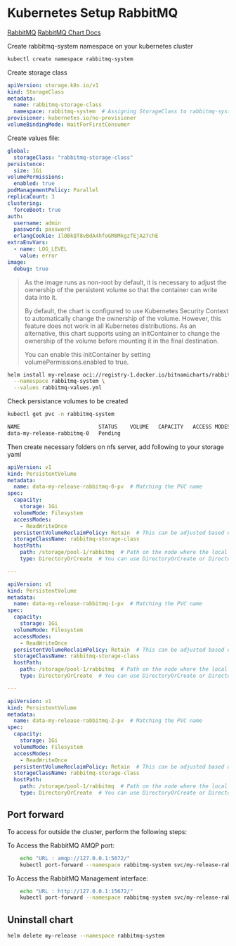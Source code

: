 # Kubernetes Setup RabbitMQ

[RabbitMQ](https://bitnami.com/stack/rabbitmq/helm)
[RabbitMQ Chart Docs](https://github.com/bitnami/charts/tree/main/bitnami/rabbitmq/#installing-the-chart)

Create rabbitmq-system namespace on your kubernetes cluster

```bash
kubectl create namespace rabbitmq-system
```

Create storage class

```yaml
apiVersion: storage.k8s.io/v1
kind: StorageClass
metadata:
  name: rabbitmq-storage-class
  namespace: rabbitmq-system  # Assigning StorageClass to rabbitmq-system namespace
provisioner: kubernetes.io/no-provisioner
volumeBindingMode: WaitForFirstConsumer
```

Create values file:

```yaml
global:
  storageClass: "rabbitmq-storage-class"
persistence:
  size: 1Gi
volumePermissions:
  enabled: true
podManagementPolicy: Parallel
replicaCount: 3
clustering:
  forceBoot: true
auth:
  username: admin
  password: password
  erlangCookie: 1lOBkQT8vBdA4hfoGM8MkgzfEjA27chE
extraEnvVars:
  - name: LOG_LEVEL
    value: error
image:
  debug: true
```

> As the image runs as non-root by default, it is necessary to adjust the ownership of the persistent volume so that the container can write data into it.
>
>By default, the chart is configured to use Kubernetes Security Context to automatically change the ownership of the volume. However, this feature does not work in all Kubernetes distributions. As an alternative, this chart supports using an initContainer to change the ownership of the volume before mounting it in the final destination.
>
>You can enable this initContainer by setting volumePermissions.enabled to true.

```bash
helm install my-release oci://registry-1.docker.io/bitnamicharts/rabbitmq \
  --namespace rabbitmq-system \
  --values rabbitmq-values.yml
```

Check persistance volumes to be created

```bash
kubectl get pvc -n rabbitmq-system
```

```bash
NAME                         STATUS    VOLUME   CAPACITY   ACCESS MODES   STORAGECLASS             VOLUMEATTRIBUTESCLASS   AGE
data-my-release-rabbitmq-0   Pending                                      rabbitmq-storage-class   <unset>
```

Then create necessary folders on nfs server, add following to your storage yaml

```yaml
apiVersion: v1
kind: PersistentVolume
metadata:
  name: data-my-release-rabbitmq-0-pv  # Matching the PVC name
spec:
  capacity:
    storage: 1Gi
  volumeMode: Filesystem
  accessModes:
    - ReadWriteOnce
  persistentVolumeReclaimPolicy: Retain  # This can be adjusted based on your retention policy
  storageClassName: rabbitmq-storage-class
  hostPath:
    path: /storage/pool-1/rabbitmq  # Path on the node where the local storage is mounted
    type: DirectoryOrCreate  # You can use DirectoryOrCreate or Directory

---

apiVersion: v1
kind: PersistentVolume
metadata:
  name: data-my-release-rabbitmq-1-pv  # Matching the PVC name
spec:
  capacity:
    storage: 1Gi
  volumeMode: Filesystem
  accessModes:
    - ReadWriteOnce
  persistentVolumeReclaimPolicy: Retain  # This can be adjusted based on your retention policy
  storageClassName: rabbitmq-storage-class
  hostPath:
    path: /storage/pool-1/rabbitmq  # Path on the node where the local storage is mounted
    type: DirectoryOrCreate  # You can use DirectoryOrCreate or Directory

---

apiVersion: v1
kind: PersistentVolume
metadata:
  name: data-my-release-rabbitmq-2-pv  # Matching the PVC name
spec:
  capacity:
    storage: 1Gi
  volumeMode: Filesystem
  accessModes:
    - ReadWriteOnce
  persistentVolumeReclaimPolicy: Retain  # This can be adjusted based on your retention policy
  storageClassName: rabbitmq-storage-class
  hostPath:
    path: /storage/pool-1/rabbitmq  # Path on the node where the local storage is mounted
    type: DirectoryOrCreate  # You can use DirectoryOrCreate or Directory
```

## Port forward

To access for outside the cluster, perform the following steps:

To Access the RabbitMQ AMQP port:

```bash
    echo "URL : amqp://127.0.0.1:5672/"
    kubectl port-forward --namespace rabbitmq-system svc/my-release-rabbitmq 5672:5672
```
To Access the RabbitMQ Management interface:

```bash
    echo "URL : http://127.0.0.1:15672/"
    kubectl port-forward --namespace rabbitmq-system svc/my-release-rabbitmq 15672:15672
```

## Uninstall chart

```bash
helm delete my-release --namespace rabbitmq-system
```